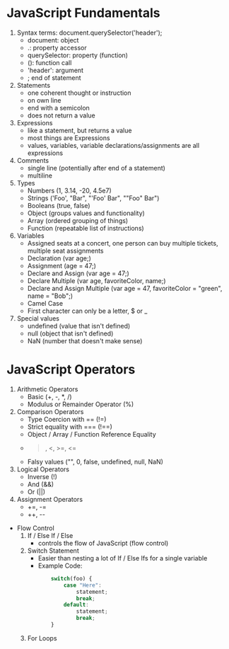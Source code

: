 # JavaScript Fundamentals
1. Syntax terms: document.querySelector('header');
	* document: object
	* .: property accessor
	* querySelector: property (function)
	* (): function call
	* 'header': argument
	* ; end of statement
2. Statements
	* one coherent thought or instruction
	* on own line
	* end with a semicolon
	* does not return a value
3. Expressions
	* like a statement, but returns a value
	* most things are Expressions
	* values, variables, variable declarations/assignments are all expressions
3. Comments
	* single line (potentially after end of a statement)
	* multiline
4. Types
	* Numbers (1, 3.14, -20, 4.5e7)
	* Strings ('Foo', "Bar", "'Foo' Bar", "\"Foo\" Bar")
	* Booleans (true, false)
	* Object (groups values and functionality)
	* Array (ordered grouping of things)
	* Function (repeatable list of instructions)
5. Variables
	* Assigned seats at a concert, one person can buy multiple tickets, multiple seat assignments
	* Declaration (var age;)
	* Assignment (age = 47;)
	* Declare and Assign (var age = 47;)
	* Declare Multiple (var age, favoriteColor, name;)
	* Declare and Assign Multiple (var age = 47, favoriteColor = "green", name = "Bob";)
	* Camel Case
	* First character can only be a letter, $ or _
6. Special values
	* undefined (value that isn't defined)
	* null (object that isn't defined)
	* NaN (number that doesn't make sense)

# JavaScript Operators
1. Arithmetic Operators
	* Basic (+, -, \*, /)
	* Modulus or Remainder Operator (%)
2. Comparison Operators
	* Type Coercion with == (!=)
	* Strict equality with === (!==)
	* Object / Array / Function Reference Equality
	* >, <, >=, <=
	* Falsy values ("", 0, false, undefined, null, NaN)
3. Logical Operators
	* Inverse (!)
	* And (&&)
	* Or (||)
4. Assignment Operators
	* +=, -=
	* ++, --		

* Flow Control
	1. If / Else If / Else
		* controls the flow of JavaScript (flow control)
	2. Switch Statement
		* Easier than nesting a lot of If / Else Ifs for a single variable
		* Example Code:
			```javascript
				switch(foo) {
					case "Here":
						statement;
						break;
					default:
						statement;
						break;
				}
			```
	3. For Loops
